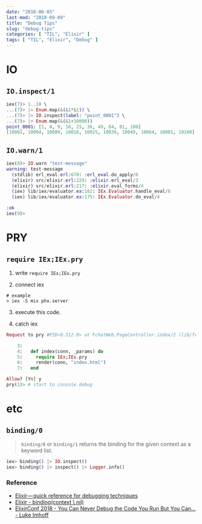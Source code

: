 ```yaml
---
date: "2018-06-03"
last-mod: "2018-09-09"
title: "Debug Tips"
slug: "debug-tips"
categories: [ "TIL", "Elixir" ]
tags: [ "TIL", "Elixir", "Debug" ]
---
```


# IO

## `IO.inspect/1`

```elixir
iex(7)> 1..10 \
...(7)> |> Enum.map(&(&1*&1)) \
...(7)> |> IO.inspect(label: "point_0001") \
...(7)> |> Enum.map(&(&1+10000))
point_0001: [1, 4, 9, 16, 25, 36, 49, 64, 81, 100]
[10001, 10004, 10009, 10016, 10025, 10036, 10049, 10064, 10081, 10100]
```

## `IO.warn/1`

```elixir
iex(8)> IO.warn "test-message"
warning: test-message
  (stdlib) erl_eval.erl:670: :erl_eval.do_apply/6
  (elixir) src/elixir.erl:229: :elixir.erl_eval/3
  (elixir) src/elixir.erl:217: :elixir.eval_forms/4
  (iex) lib/iex/evaluator.ex:182: IEx.Evaluator.handle_eval/6
  (iex) lib/iex/evaluator.ex:175: IEx.Evaluator.do_eval/4

:ok
iex(9)>
```

# PRY

## `require IEx;IEx.pry`

1. write `require IEx;IEx.pry`

2. connect iex

```shell
# example
> iex -S mix phx.server
```

3. execute this code.


4. catch iex

```elixir
Request to pry #PID<0.512.0> at FchatWeb.PageController.index/2 (lib/fchat_web/controllers/page_controller.ex:5)

    3:
    4:   def index(conn, _params) do
    5:     require IEx;IEx.pry
    6:     render(conn, "index.html")
    7:   end

Allow? [Yn] y
pry(1)> # start to console debug 
```



# etc
## `binding/0`


> `binding/0` or `binding/1` returns the binding for the given context as a keyword list.

```elixir
iex> binding() |> IO.inspect()
iex> binding() |> inspect() |> Logger.info()
```

### Reference
- [Elixir — quick reference for debugging techniques](https://medium.com/@leandrocesquini/elixir-quick-reference-for-debugging-techniques-8dad3920ab93)
- [Elixir - binding(context \\ nil)](https://hexdocs.pm/elixir/Kernel.html#binding/1)
- [ElixirConf 2018 - You Can Never Debug the Code You Run But You Can... - Luke Imhoff](https://www.youtube.com/playlist?list=PLqj39LCvnOWaxI87jVkxSdtjG8tlhl7U6)
